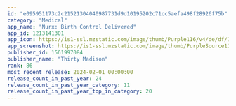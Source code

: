 ```yaml
---
id: "e095951173c2c21521304040987731d9d10195202c71cc5aefa498f28926f75b"
category: "Medical"
app_name: "Nurx: Birth Control Delivered"
app_id: 1213141301
app_icon: https://is1-ssl.mzstatic.com/image/thumb/Purple116/v4/de/df/17/dedf177b-38af-243a-71f9-15df28968751/AppIcon-1x_U007ephone-0-0-85-220-0.png/1024x1024bb.png
app_screenshot: https://is1-ssl.mzstatic.com/image/thumb/PurpleSource116/v4/88/5b/1d/885b1db8-32d2-74b9-ccc0-5cf3812c6a5b/886606d8-e5ac-4f46-a249-6e2f9d335724_1.jpg/1242x2688bb.png
publisher_id: 1561997084
publisher_name: "Thirty Madison"
rank: 86
most_recent_release: 2024-02-01 00:00:00
release_count_in_past_year: 24
release_count_in_past_year_category: 11
release_count_in_past_year_top_in_category: 20
---
```

